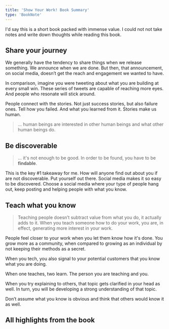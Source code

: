 ```yaml
---
title: 'Show Your Work! Book Summary'
type: 'BookNote'
---
```


I'd say this is a short book packed with immense value. I could not not take notes and write down thoughts while reading this book.

## Share your journey

We generally have the tendency to share things when we release something. We announce when we are done. But then, that announcement, on social media, doesn’t get the reach and engagement we wanted to have.

In comparison, imagine you were tweeting about what you are building at every small win. These series of tweets are capable of reaching more eyes. And people who resonate will stick around.

People connect with the stories. Not just success stories, but also failure ones. Tell how you failed. And what you learned from it. Stories make us human.

> ... human beings are interested in other human beings and what other human beings do.

## Be discoverable

> ... it's not enough to be good. In order to be found, you have to be **findable**.

This is the key #1 takeaway for me. How will anyone find out about you if are not discoverable. Put yourself out there. Social media makes it so easy to be discovered. Choose a social media where your type of people hang out, keep posting and helping people with what you know.

## Teach what you know

> Teaching people doesn’t subtract value from what you do, it actually adds to it. When you teach someone how to do your work, you are, in effect, generating more interest in your work.

People feel closer to your work when you let them know how it's done. You grow more as a community, when compared to growing as an individual by not keeping their methods as a secret.

When you tech, you also signal to your potential customers that you know what you are doing.

When one teaches, two learn. The person you are teaching and you.

When you try explaining to others, that topic gets clarified in your head as well. In turn, you will be developing a strong understanding of that topic.

Don’t assume what you know is obvious and think that others would know it as well.

## All highlights from the book
